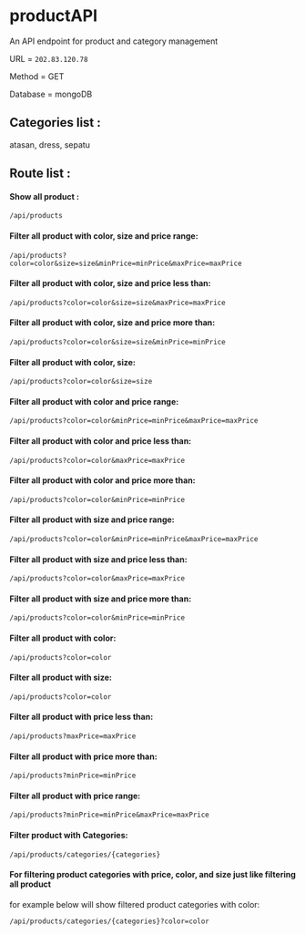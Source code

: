 # productAPI
An API endpoint for product and category management

URL = `202.83.120.78`

Method = GET

Database = mongoDB

## Categories list :
atasan, dress, sepatu

## Route list :

#### Show all product :
```
/api/products
```
#### Filter all product with color, size and price range:
```
/api/products?color=color&size=size&minPrice=minPrice&maxPrice=maxPrice
```
#### Filter all product with color, size and price less than:
```
/api/products?color=color&size=size&maxPrice=maxPrice
```
#### Filter all product with color, size and price more than:
```
/api/products?color=color&size=size&minPrice=minPrice
```
#### Filter all product with color, size:
```
/api/products?color=color&size=size
```
#### Filter all product with color and price range:
```
/api/products?color=color&minPrice=minPrice&maxPrice=maxPrice
```
#### Filter all product with color and price less than:
```
/api/products?color=color&maxPrice=maxPrice
```
#### Filter all product with color and price more than:
```
/api/products?color=color&minPrice=minPrice
```
#### Filter all product with size and price range:
```
/api/products?color=color&minPrice=minPrice&maxPrice=maxPrice
```
#### Filter all product with size and price less than:
```
/api/products?color=color&maxPrice=maxPrice
```
#### Filter all product with size and price more than:
```
/api/products?color=color&minPrice=minPrice
```
#### Filter all product with color:
```
/api/products?color=color
```
#### Filter all product with size:
```
/api/products?color=color
```
#### Filter all product with price less than:
```
/api/products?maxPrice=maxPrice
```
#### Filter all product with price more than:
```
/api/products?minPrice=minPrice
```
#### Filter all product with price range:
```
/api/products?minPrice=minPrice&maxPrice=maxPrice
```

#### Filter product with Categories:
```
/api/products/categories/{categories}
```
#### For filtering product categories with price, color, and size just like filtering all product
for example below will show filtered product categories with color:
```
/api/products/categories/{categories}?color=color
```
